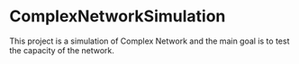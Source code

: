 # ComplexNetworkSimulation
This project is a simulation of Complex Network and the main goal is to test the capacity of the network.
